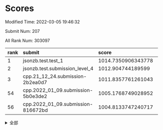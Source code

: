 # Scores

Modified Time: 2022-03-05 19:46:32

Submit Num: 207

All Rank Num: 303097

| rank |               submit               |       score        |       sigma        | pk_num |
| :--- | :--------------------------------- | :----------------- | :----------------- | :----- |
| 1    | jsonzb.test.test_1                 | 1014.7350906343778 | 0.8800390817273078 | 5854   |
| 2    | jsonzb.test.submission_level_4     | 1012.904744189599  | 0.8170898739890519 | 5864   |
| 3    | cpp.21_12_24.submission-2b2ea0d7   | 1011.8357761261043 | 0.7850191961844275 | 5857   |
| 54   | cpp.2022_01_09.submission-5b0e3de2 | 1005.1768749028952 | 0.7277980722693139 | 5860   |
| 56   | cpp.2022_01_09.submission-816672bd | 1004.8133747240717 | 0.7113265402037531 | 5852   |


<details>
<summary>全部</summary>

| rank |                 submit                 |       score        |       sigma        | pk_num |
| :--- | :------------------------------------- | :----------------- | :----------------- | :----- |
| 1    | jsonzb.test.test_1                     | 1014.7350906343778 | 0.8800390817273078 | 5854   |
| 2    | jsonzb.test.submission_level_4         | 1012.904744189599  | 0.8170898739890519 | 5864   |
| 3    | cpp.21_12_24.submission-2b2ea0d7       | 1011.8357761261043 | 0.7850191961844275 | 5857   |
| 4    | gobigger.level_3.submission_level_3_29 | 1011.6098868960498 | 0.7682725021840725 | 5862   |
| 5    | gobigger.level_3.submission_level_3_42 | 1011.3577407337144 | 0.7712208520657682 | 5860   |
| 6    | gobigger.level_3.submission_level_3_19 | 1011.289900121216  | 0.7917922088556919 | 5858   |
| 7    | gobigger.level_3.submission_level_3_49 | 1011.2560129731751 | 0.7696588272767304 | 5857   |
| 8    | gobigger.level_3.submission_level_3_26 | 1011.2536703606871 | 0.7945305729373676 | 5855   |
| 9    | gobigger.level_3.submission_level_3_34 | 1011.1076390596932 | 0.7716362618628171 | 5860   |
| 10   | gobigger.level_3.submission_level_3_23 | 1011.0916859446763 | 0.7609207282757056 | 5859   |
| 11   | gobigger.level_3.submission_level_3_37 | 1010.8398869698603 | 0.7612047088384937 | 5858   |
| 12   | gobigger.level_3.submission_level_3_46 | 1010.7750294670421 | 0.7701870476547875 | 5862   |
| 13   | gobigger.level_3.submission_level_3_2  | 1010.6678521056162 | 0.771943183401549  | 5858   |
| 14   | gobigger.level_3.submission_level_3_47 | 1010.6388605971056 | 0.7666139396313018 | 5862   |
| 15   | gobigger.level_3.submission_level_3_10 | 1010.5707708861929 | 0.747501018000032  | 5854   |
| 16   | gobigger.level_3.submission_level_3_9  | 1010.4805803576673 | 0.7547895381542684 | 5854   |
| 17   | gobigger.level_3.submission_level_3_24 | 1010.4333893207548 | 0.7715705264077829 | 5857   |
| 18   | gobigger.level_3.submission_level_3_30 | 1010.2579088115417 | 0.7562185305280968 | 5857   |
| 19   | gobigger.level_3.submission_level_3_0  | 1010.2567792842368 | 0.7633308930076919 | 5854   |
| 20   | gobigger.level_3.submission_level_3_33 | 1010.1985350343124 | 0.7766883661134426 | 5856   |
| 21   | gobigger.level_3.submission_level_3_1  | 1010.1420950526579 | 0.7712741718429398 | 5851   |
| 22   | gobigger.level_3.submission_level_3_5  | 1010.0565109608112 | 0.7555017745973027 | 5861   |
| 23   | gobigger.level_3.submission_level_3_38 | 1009.9521563799224 | 0.7816251206851547 | 5857   |
| 24   | gobigger.level_3.submission_level_3_20 | 1009.9495873680696 | 0.7645946832803457 | 5856   |
| 25   | gobigger.level_3.submission_level_3_16 | 1009.9484908011109 | 0.7585706733822267 | 5857   |
| 26   | gobigger.level_3.submission_level_3_41 | 1009.9435431792745 | 0.7625844300214042 | 5852   |
| 27   | gobigger.level_3.submission_level_3_45 | 1009.927442491553  | 0.7563348625532683 | 5857   |
| 28   | gobigger.level_3.submission_level_3_14 | 1009.9185154614433 | 0.7682103388807732 | 5854   |
| 29   | gobigger.level_3.submission_level_3_40 | 1009.8501078130096 | 0.7546925929777254 | 5853   |
| 30   | gobigger.level_3.submission_level_3_28 | 1009.8354686294196 | 0.7375948799036683 | 5860   |
| 31   | gobigger.level_3.submission_level_3_27 | 1009.830175751988  | 0.7607125417635169 | 5858   |
| 32   | gobigger.level_3.submission_level_3_43 | 1009.8295449277034 | 0.7627088182065302 | 5849   |
| 33   | gobigger.level_3.submission_level_3_39 | 1009.6773733925119 | 0.7401083162146733 | 5854   |
| 34   | gobigger.level_3.submission_level_3_3  | 1009.6732731819902 | 0.7545361243547878 | 5855   |
| 35   | gobigger.level_3.submission_level_3_6  | 1009.6602161106171 | 0.7433426483304792 | 5856   |
| 36   | gobigger.level_3.submission_level_3_7  | 1009.6052098063805 | 0.7583958505500125 | 5850   |
| 37   | gobigger.level_3.submission_level_3_8  | 1009.5651083417721 | 0.7537060333970134 | 5854   |
| 38   | gobigger.level_3.submission_level_3_22 | 1009.5544207527254 | 0.7637566117456864 | 5851   |
| 39   | gobigger.level_3.submission_level_3_32 | 1009.5010109217279 | 0.7525306970167774 | 5855   |
| 40   | gobigger.level_3.submission_level_3_36 | 1009.4958949459365 | 0.7584470109262981 | 5858   |
| 41   | gobigger.level_3.submission_level_3_25 | 1009.4657507947554 | 0.7598087188393432 | 5856   |
| 42   | gobigger.level_3.submission_level_3_17 | 1009.4402475582659 | 0.7478294376382866 | 5855   |
| 43   | gobigger.level_3.submission_level_3_44 | 1009.4349061041307 | 0.7647590688092536 | 5854   |
| 44   | gobigger.level_3.submission_level_3_13 | 1009.4283962443335 | 0.753814320657919  | 5852   |
| 45   | gobigger.level_3.submission_level_3_12 | 1009.3943951280215 | 0.7601891839178029 | 5852   |
| 46   | gobigger.level_3.submission_level_3_11 | 1009.3830889890784 | 0.7471999864687792 | 5864   |
| 47   | gobigger.level_3.submission_level_3_31 | 1009.3582789039232 | 0.7452278449987633 | 5856   |
| 48   | gobigger.level_3.submission_level_3_21 | 1009.2627819175865 | 0.7523080264162608 | 5863   |
| 49   | gobigger.level_3.submission_level_3_35 | 1009.1034793615912 | 0.7515165337306464 | 5860   |
| 50   | gobigger.level_3.submission_level_3_15 | 1009.0682037535134 | 0.7396037086415729 | 5851   |
| 51   | gobigger.level_3.submission_level_3_48 | 1009.032297028794  | 0.7590356538659508 | 5853   |
| 52   | gobigger.level_3.submission_level_3_18 | 1008.6197855712012 | 0.7534116182812933 | 5854   |
| 53   | gobigger.level_3.submission_level_3_4  | 1008.5135578200113 | 0.7501796569234495 | 5862   |
| 54   | cpp.2022_01_09.submission-5b0e3de2     | 1005.1768749028952 | 0.7277980722693139 | 5860   |
| 55   | gobigger.level_1.submission_level_1_35 | 1005.0434221649878 | 0.7136562296415094 | 5860   |
| 56   | cpp.2022_01_09.submission-816672bd     | 1004.8133747240717 | 0.7113265402037531 | 5852   |
| 57   | gobigger.level_1.submission_level_1_3  | 1004.6035857545693 | 0.7214895396401859 | 5860   |
| 58   | gobigger.level_1.submission_level_1_31 | 1004.153133136726  | 0.7168016889254254 | 5857   |
| 59   | gobigger.level_1.submission_level_1_38 | 1004.1039381560607 | 0.7101059094775947 | 5856   |
| 60   | gobigger.level_1.submission_level_1_28 | 1004.1030669935996 | 0.714083237930448  | 5855   |
| 61   | gobigger.level_1.submission_level_1_22 | 1004.0809865787496 | 0.7091746454082568 | 5853   |
| 62   | gobigger.level_1.submission_level_1_32 | 1004.0274615739961 | 0.7227126269092472 | 5858   |
| 63   | gobigger.level_1.submission_level_1_24 | 1004.0121296708028 | 0.7144761732019765 | 5855   |
| 64   | gobigger.level_1.submission_level_1_4  | 1003.8679365812854 | 0.715645526911187  | 5864   |
| 65   | gobigger.level_1.submission_level_1_16 | 1003.8595243036027 | 0.7127979204970931 | 5857   |
| 66   | gobigger.level_1.submission_level_1_36 | 1003.8132778797694 | 0.718593985611264  | 5857   |
| 67   | gobigger.level_1.submission_level_1_5  | 1003.7566589519815 | 0.7148970196991549 | 5859   |
| 68   | gobigger.level_1.submission_level_1_1  | 1003.7551972438404 | 0.728042592355989  | 5859   |
| 69   | gobigger.level_1.submission_level_1_23 | 1003.7333402146206 | 0.7089506734790461 | 5860   |
| 70   | gobigger.level_1.submission_level_1_44 | 1003.6696058717955 | 0.7301373689066762 | 5855   |
| 71   | gobigger.level_1.submission_level_1_37 | 1003.601627924457  | 0.715839320553114  | 5859   |
| 72   | gobigger.level_1.submission_level_1_20 | 1003.5785077815035 | 0.7110504750501588 | 5855   |
| 73   | gobigger.level_1.submission_level_1_8  | 1003.5750361847394 | 0.7098664713801612 | 5852   |
| 74   | gobigger.level_1.submission_level_1_41 | 1003.524095951271  | 0.7075873291560638 | 5859   |
| 75   | gobigger.level_1.submission_level_1_14 | 1003.5109257053085 | 0.7148760485955854 | 5855   |
| 76   | gobigger.level_1.submission_level_1_26 | 1003.435256436024  | 0.7116446885432941 | 5858   |
| 77   | gobigger.level_1.submission_level_1_19 | 1003.4272998590669 | 0.7118279728759461 | 5860   |
| 78   | gobigger.level_1.submission_level_1_2  | 1003.4052854175359 | 0.7270099216181696 | 5856   |
| 79   | gobigger.level_1.submission_level_1_49 | 1003.2686242769091 | 0.7097607270488565 | 5857   |
| 80   | gobigger.level_1.submission_level_1_27 | 1003.1960750132329 | 0.7178677435799614 | 5855   |
| 81   | gobigger.level_1.submission_level_1_21 | 1003.1817787371759 | 0.7173807663284435 | 5854   |
| 82   | gobigger.level_1.submission_level_1_39 | 1003.0955469338068 | 0.7153427746718938 | 5852   |
| 83   | gobigger.level_1.submission_level_1_25 | 1003.0286306318357 | 0.7115353277651593 | 5860   |
| 84   | gobigger.level_1.submission_level_1_40 | 1003.0018411045778 | 0.7097449884499092 | 5855   |
| 85   | gobigger.level_1.submission_level_1_18 | 1002.9430247009396 | 0.7183837335989556 | 5858   |
| 86   | gobigger.level_1.submission_level_1_12 | 1002.9415478873166 | 0.7113932113866671 | 5857   |
| 87   | gobigger.level_1.submission_level_1_45 | 1002.9224871387052 | 0.7240723033842251 | 5858   |
| 88   | gobigger.level_1.submission_level_1_6  | 1002.8713748492377 | 0.7083304179821514 | 5860   |
| 89   | gobigger.level_1.submission_level_1_7  | 1002.7014683511239 | 0.712029010007957  | 5860   |
| 90   | gobigger.level_1.submission_level_1_11 | 1002.6761203252565 | 0.7139064323965509 | 5859   |
| 91   | gobigger.level_1.submission_level_1_43 | 1002.6488661743443 | 0.7155938148784815 | 5859   |
| 92   | gobigger.level_1.submission_level_1_9  | 1002.6382496558917 | 0.6980726584241205 | 5865   |
| 93   | gobigger.level_1.submission_level_1_33 | 1002.6075844463115 | 0.7215699707635803 | 5855   |
| 94   | gobigger.level_1.submission_level_1_15 | 1002.5989614277685 | 0.7191118601984409 | 5858   |
| 95   | gobigger.level_1.submission_level_1_34 | 1002.5913905629334 | 0.7131781140265397 | 5850   |
| 96   | gobigger.level_1.submission_level_1_42 | 1002.4140825492876 | 0.7050716072393354 | 5861   |
| 97   | gobigger.level_1.submission_level_1_46 | 1002.2970745336071 | 0.7068907807524919 | 5854   |
| 98   | gobigger.level_1.submission_level_1_48 | 1002.2245268986643 | 0.724665071488988  | 5859   |
| 99   | gobigger.level_1.submission_level_1_47 | 1002.2207491329413 | 0.7130581389903803 | 5860   |
| 100  | gobigger.level_1.submission_level_1_13 | 1002.209691578229  | 0.7029857272445615 | 5853   |
| 101  | gobigger.level_1.submission_level_1_0  | 1002.1555263621254 | 0.707201646532436  | 5852   |
| 102  | gobigger.level_1.submission_level_1_17 | 1002.0264311774295 | 0.709413844743927  | 5857   |
| 103  | gobigger.level_1.submission_level_1_10 | 1001.9613491433289 | 0.7096374569192097 | 5861   |
| 104  | gobigger.level_1.submission_level_1_30 | 1001.578871833767  | 0.7092244338083067 | 5856   |
| 105  | gobigger.level_1.submission_level_1_29 | 1001.4095269697515 | 0.727079263619915  | 5857   |
| 106  | gobigger.random.submission_random_28   | 998.983882511261   | 0.696258429793532  | 5858   |
| 107  | gobigger.random.submission_random_1    | 997.1144092523217  | 0.7078339820476925 | 5859   |
| 108  | gobigger.random.submission_random_40   | 997.0740895838886  | 0.7015138085987164 | 5859   |
| 109  | gobigger.random.submission_random_14   | 996.9246469176168  | 0.7225444932052785 | 5858   |
| 110  | gobigger.random.submission_random_36   | 996.7889120791889  | 0.7077095990080531 | 5860   |
| 111  | gobigger.random.submission_random_15   | 996.7643883828947  | 0.7079759287208672 | 5860   |
| 112  | gobigger.random.submission_random_32   | 996.6704574805569  | 0.7077719576386151 | 5855   |
| 113  | gobigger.random.submission_random_22   | 996.5927320115428  | 0.7114184860808417 | 5856   |
| 114  | gobigger.random.submission_random_24   | 996.5802098170741  | 0.710896315343367  | 5854   |
| 115  | gobigger.random.submission_random_13   | 996.5603805713959  | 0.7118884170341244 | 5859   |
| 116  | gobigger.random.submission_random_38   | 996.4405274405584  | 0.7282914080220372 | 5859   |
| 117  | gobigger.random.submission_random_47   | 996.4275988744233  | 0.72025727250869   | 5858   |
| 118  | gobigger.random.submission_random_23   | 996.3974552184714  | 0.7079648983182846 | 5860   |
| 119  | gobigger.random.submission_random_20   | 996.3562452962386  | 0.6998238198549294 | 5856   |
| 120  | gobigger.random.submission_random_41   | 996.349543520608   | 0.7138955475055752 | 5859   |
| 121  | gobigger.random.submission_random_6    | 996.2286150095417  | 0.7255012241070735 | 5857   |
| 122  | gobigger.random.submission_random_29   | 996.1500664027725  | 0.7020733185697933 | 5856   |
| 123  | gobigger.random.submission_random_11   | 996.142955034232   | 0.7119689966560819 | 5857   |
| 124  | gobigger.random.submission_random_4    | 996.1332446651272  | 0.7105004752370225 | 5860   |
| 125  | gobigger.random.submission_random_25   | 996.1197591569636  | 0.7307802693151422 | 5854   |
| 126  | gobigger.random.submission_random_5    | 996.0915291160985  | 0.71129933675325   | 5857   |
| 127  | gobigger.random.submission_random_27   | 996.0791154694188  | 0.7010907322968591 | 5857   |
| 128  | gobigger.random.submission_random_46   | 996.0766460269816  | 0.7013895616979571 | 5857   |
| 129  | gobigger.random.submission_random_49   | 996.0649536656765  | 0.7119649759361762 | 5859   |
| 130  | gobigger.random.submission_random_0    | 996.0361723674039  | 0.7054986069569544 | 5856   |
| 131  | gobigger.random.submission_random_31   | 996.0263273418751  | 0.706542061508676  | 5856   |
| 132  | gobigger.random.submission_random_3    | 995.9926185117879  | 0.7117826989484334 | 5856   |
| 133  | gobigger.random.submission_random_43   | 995.9486364385974  | 0.7156257838578058 | 5863   |
| 134  | gobigger.random.submission_random_2    | 995.9145025646186  | 0.7212460844673055 | 5850   |
| 135  | gobigger.random.submission_random_45   | 995.8935522519895  | 0.7182439650325452 | 5861   |
| 136  | gobigger.random.submission_random_35   | 995.8084480457331  | 0.7162215902182061 | 5855   |
| 137  | gobigger.random.submission_random_42   | 995.7484085641394  | 0.7200698287708498 | 5861   |
| 138  | gobigger.random.submission_random_26   | 995.6952580800996  | 0.7050988366718021 | 5852   |
| 139  | gobigger.random.submission_random_12   | 995.681051553205   | 0.7102018323030823 | 5855   |
| 140  | gobigger.random.submission_random_21   | 995.6695914346911  | 0.7162546673428121 | 5857   |
| 141  | gobigger.random.submission_random_37   | 995.5898435054817  | 0.7065010075526641 | 5859   |
| 142  | gobigger.random.submission_random_48   | 995.5068255207548  | 0.7289708765910082 | 5861   |
| 143  | gobigger.random.submission_random_10   | 995.5045651962172  | 0.7180470088204524 | 5861   |
| 144  | gobigger.random.submission_random_7    | 995.4992601208219  | 0.7073738316427769 | 5862   |
| 145  | gobigger.random.submission_random_44   | 995.4966901230176  | 0.7103019723956855 | 5856   |
| 146  | gobigger.random.submission_random_17   | 995.4201786841419  | 0.7119206053371249 | 5858   |
| 147  | gobigger.random.submission_random_30   | 995.418162353499   | 0.7101384258724863 | 5854   |
| 148  | gobigger.random.submission_random_8    | 995.2894221495117  | 0.7110086131705388 | 5855   |
| 149  | gobigger.random.submission_random_18   | 995.286122231456   | 0.7159266490748395 | 5856   |
| 150  | gobigger.random.submission_random_16   | 995.2802266928794  | 0.7091555957411603 | 5856   |
| 151  | gobigger.random.submission_random_39   | 995.152666813012   | 0.7249238568636386 | 5858   |
| 152  | gobigger.random.submission_random_33   | 995.1195779983689  | 0.7133956326941275 | 5859   |
| 153  | gobigger.random.submission_random_34   | 995.0715773131069  | 0.7155797498102002 | 5857   |
| 154  | gobigger.random.submission_random_19   | 994.6341971700932  | 0.7092373580802451 | 5856   |
| 155  | gobigger.random.submission_random_9    | 994.1005545778536  | 0.7136135956182348 | 5854   |
| 156  | gobigger.level_2.submission_level_2_48 | 993.5062174697462  | 0.7316549931864741 | 5856   |
| 157  | gobigger.level_2.submission_level_2_19 | 993.2352875232938  | 0.7226246823189593 | 5863   |
| 158  | gobigger.level_2.submission_level_2_38 | 993.221533606156   | 0.7453906013266296 | 5855   |
| 159  | gobigger.level_2.submission_level_2_33 | 993.2093144252806  | 0.7465832581279899 | 5858   |
| 160  | gobigger.level_2.submission_level_2_25 | 993.1806113861066  | 0.7337715236528024 | 5858   |
| 161  | gobigger.level_2.submission_level_2_40 | 993.177576656715   | 0.7324825466453554 | 5855   |
| 162  | gobigger.level_2.submission_level_2_9  | 993.1270241591941  | 0.7360235566067763 | 5861   |
| 163  | gobigger.level_2.submission_level_2_8  | 993.1105470761031  | 0.7409010327783964 | 5860   |
| 164  | gobigger.level_2.submission_level_2_27 | 993.0022074216141  | 0.7350506833839084 | 5858   |
| 165  | gobigger.level_2.submission_level_2_43 | 992.985584233965   | 0.7354459258399001 | 5854   |
| 166  | gobigger.level_2.submission_level_2_11 | 992.9473015672341  | 0.7567763796672097 | 5858   |
| 167  | gobigger.level_2.submission_level_2_39 | 992.9316100504547  | 0.7425279532419292 | 5859   |
| 168  | gobigger.level_2.submission_level_2_16 | 992.9182430171136  | 0.7407790088589515 | 5854   |
| 169  | gobigger.level_2.submission_level_2_36 | 992.8826533162743  | 0.7500203359438081 | 5860   |
| 170  | gobigger.level_2.submission_level_2_7  | 992.8606973136298  | 0.7494690165067233 | 5855   |
| 171  | gobigger.level_2.submission_level_2_31 | 992.740694217326   | 0.7433646419421911 | 5861   |
| 172  | gobigger.level_2.submission_level_2_10 | 992.6913844344949  | 0.7350172297500058 | 5856   |
| 173  | gobigger.level_2.submission_level_2_24 | 992.6509533878341  | 0.754858006891429  | 5857   |
| 174  | gobigger.level_2.submission_level_2_17 | 992.5554113353842  | 0.7607722525860104 | 5857   |
| 175  | gobigger.level_2.submission_level_2_15 | 992.4535802847795  | 0.742729142458598  | 5855   |
| 176  | gobigger.level_2.submission_level_2_49 | 992.2662121786241  | 0.7457965170102521 | 5853   |
| 177  | gobigger.level_2.submission_level_2_6  | 992.2087637865508  | 0.7524197830847005 | 5859   |
| 178  | gobigger.level_2.submission_level_2_5  | 992.1221457377277  | 0.7648888340510995 | 5856   |
| 179  | gobigger.level_2.submission_level_2_44 | 992.1140355586947  | 0.7363000456650209 | 5855   |
| 180  | gobigger.level_2.submission_level_2_46 | 992.0626716413841  | 0.7402572016455945 | 5857   |
| 181  | gobigger.level_2.submission_level_2_29 | 992.0570942153121  | 0.7545866328032078 | 5860   |
| 182  | gobigger.level_2.submission_level_2_23 | 992.0231096273831  | 0.7408569096452733 | 5859   |
| 183  | gobigger.level_2.submission_level_2_13 | 991.9921548079695  | 0.7450932348737402 | 5854   |
| 184  | gobigger.level_2.submission_level_2_34 | 991.9869857409678  | 0.7479459844090173 | 5856   |
| 185  | gobigger.level_2.submission_level_2_22 | 991.9605802223438  | 0.7321761683253667 | 5860   |
| 186  | gobigger.level_2.submission_level_2_45 | 991.8676495446707  | 0.7502779666655154 | 5854   |
| 187  | gobigger.level_2.submission_level_2_28 | 991.866016616101   | 0.737778612014948  | 5856   |
| 188  | gobigger.level_2.submission_level_2_37 | 991.8445243943703  | 0.7377015049133951 | 5857   |
| 189  | gobigger.level_2.submission_level_2_41 | 991.8236204569332  | 0.7495798360036655 | 5847   |
| 190  | gobigger.level_2.submission_level_2_0  | 991.7797593671274  | 0.734960838799619  | 5856   |
| 191  | gobigger.level_2.submission_level_2_47 | 991.7706416524105  | 0.7421492819001205 | 5857   |
| 192  | gobigger.level_2.submission_level_2_26 | 991.7296064918304  | 0.7510584555794619 | 5857   |
| 193  | gobigger.level_2.submission_level_2_20 | 991.7143308691143  | 0.7484863504118389 | 5854   |
| 194  | gobigger.level_2.submission_level_2_14 | 991.6288752237158  | 0.747515549360062  | 5853   |
| 195  | gobigger.level_2.submission_level_2_21 | 991.5939341511611  | 0.7608035211807895 | 5858   |
| 196  | gobigger.level_2.submission_level_2_12 | 991.5839623901846  | 0.7469624168181783 | 5857   |
| 197  | gobigger.level_2.submission_level_2_35 | 991.5506129411725  | 0.7554296063527146 | 5861   |
| 198  | gobigger.level_2.submission_level_2_42 | 991.5164958612564  | 0.7484389242154551 | 5858   |
| 199  | gobigger.level_2.submission_level_2_4  | 991.4359116967858  | 0.7458193128240423 | 5860   |
| 200  | gobigger.level_2.submission_level_2_1  | 991.3334527007737  | 0.7489853009214975 | 5861   |
| 201  | gobigger.level_2.submission_level_2_18 | 991.1522343970352  | 0.745632213632805  | 5859   |
| 202  | gobigger.level_2.submission_level_2_30 | 990.8411088261114  | 0.7592531123166713 | 5855   |
| 203  | gobigger.level_2.submission_level_2_2  | 990.7417255577108  | 0.7473835195536932 | 5859   |
| 204  | gobigger.level_2.submission_level_2_32 | 990.5535325271308  | 0.7719913662580415 | 5858   |
| 205  | gobigger.level_2.submission_level_2_3  | 989.2042922206646  | 0.7872314289555469 | 5853   |
| 206  | gobigger.none.submission_none_1        | 977.4081648507433  | 1.363290344855527  | 5858   |
| 207  | gobigger.none.submission_none_0        | 977.0792381676478  | 1.2742124657728189 | 5855   |

</details>